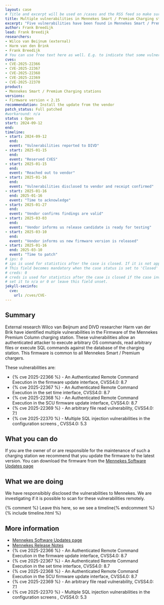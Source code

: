```yaml
---
layout: case
# Title and excerpt will be used on /cases and the RSS feed so make sure they reflect the case well
title: Multiple vulnerabilities in Mennekes Smart / Premium Charging stations
excerpt: "Five vulnerabilities have been found in Mennekes Smart / Premium charging stations"
author: Frank Breedijk
lead: Frank Breedijk
researchers:
- Wilco van Beijnum (external)
- Harm van den Brink
- Frank Breedijk
# You can use free text here as well. E.g. to indicate that some vulnerabilities don't have CVEs assigned (yet).
cves:
- CVE-2025-22366
- CVE-2025-22367
- CVE-2025-22368
- CVE-2025-22369
- CVE-2025-22370
product: 
- Mennekes Smart / Premium Charging stations
versions: 
- Firmware version < 2.15
recommendation: Install the update from the vendor
patch_status: Full patched
#workaround: n/a
status : Open
start: 2024-09-12
end: 
timeline:
- start: 2024-09-12
  end:
  event: "Vulnerabilities reported to DIVD"
- start: 2025-01-15
  end:
  event: "Reserved CVES"
- start: 2025-01-15
  end:
  event: "Reached out to vendor"
- start: 2025-01-16
  end:
  event: "Vulnerabilities disclosed to vendor and receipt confirmed"
- start: 2025-01-16
  end: 2025-01-16
  event: "Time to acknowledge"
- start: 2025-01-27
  end:
  event: "Vendor confirms findings are valid"
- start: 2025-03-03
  end:
  event: "Vendor informs us release candidate is ready for testing"
- start: 2025-03-10
  end:
  event: "Vendor informs us new firmware version is released"
- start: 2025-01-16
  end: 2025-03-10
  event: "Time to patch"
# ips: 0 
# ips is used for statistics after the case is closed. If it is not applicable, you can set IPs to n/a (e.g. stolen credentials)
# This field becomes mandatory when the case status is set to 'Closed'
# creds: 0 
# creds is used for statistics after the case is closed if the case involves stolen credentials. If it is not applicable, you can
# set it to n/a or 0 or leave this field unset.
jekyll-secinfo:
  cve:
    url: /cves/CVE-
---
```

## Summary

External research Wilco van Beijnum and DIVD researcher Harm van der Brik have identified multiple vulnerabilities in the Firmware of the Mennekes Premium Column charging station. These vulnerabilities allow an authenticated attacker to execute arbitrary OS commands, read arbitrary files or execute SQL commands against the database of the charging station.
This firmware is common to all Mennekes Smart / Premium chargers.

These vulnerabilities are:
* {% cve 2025-22366 %} - An Authenticated Remote Command Execution in the firmware update interface, CVSS4.0: 8.7
* {% cve 2025-22367 %} - An Authenticated Remote Command Execution in the set time interface, CVSS4.0: 8.7
* {% cve 2025-22368 %} - An Authenticated Remote Command Execution in the SCU firmware update interface, CVSS4.0: 8.7
* {% cve 2025-22369 %} - An arbitrary file read vulnerability, CVSS4.0: 7.1
* {% cve 2025-22370 %} - Multiple SQL injection vulnerabilities in the configuration screens , CVSS4.0: 5.3


## What you can do

If you are the owner of or are responsible for the maintenance of such a charging station we recommend that you update the firmware to the latest version. You can download the firmware from the [Mennekes Software Updates page](https://www.mennekes.nl/emobility/service/software-updates/)

## What we are doing

We have responsibibly disclosed the vulnerabilities to Mennekes. We are investigating if it is possible to scan for these vulnerabilities remotely.

{% comment %}  Leave this here, so we see a timeline{% endcomment %}
{% include timeline.html %}


## More information
* [Mennekes Software Updates page](https://www.mennekes.nl/emobility/service/software-updates/)
* [Mennekes Release Notes](https://www.mennekes.nl/fileadmin/MEN-Deutschland/emobility/04_software/06_smart_premium/Release_Notes_for_2.15_06.03.2025.pdf)
* {% cve 2025-22366 %} - An Authenticated Remote Command Execution in the firmware update interface, CVSS4.0: 8.7
* {% cve 2025-22367 %} - An Authenticated Remote Command Execution in the set time interface, CVSS4.0: 8.7
* {% cve 2025-22368 %} - An Authenticated Remote Command Execution in the SCU firmware update interface, CVSS4.0: 8.7
* {% cve 2025-22369 %} - An arbitrary file read vulnerability, CVSS4.0: 7.1
* {% cve 2025-22370 %} - Multiple SQL injection vulnerabilities in the configuration screens , CVSS4.0: 5.3
